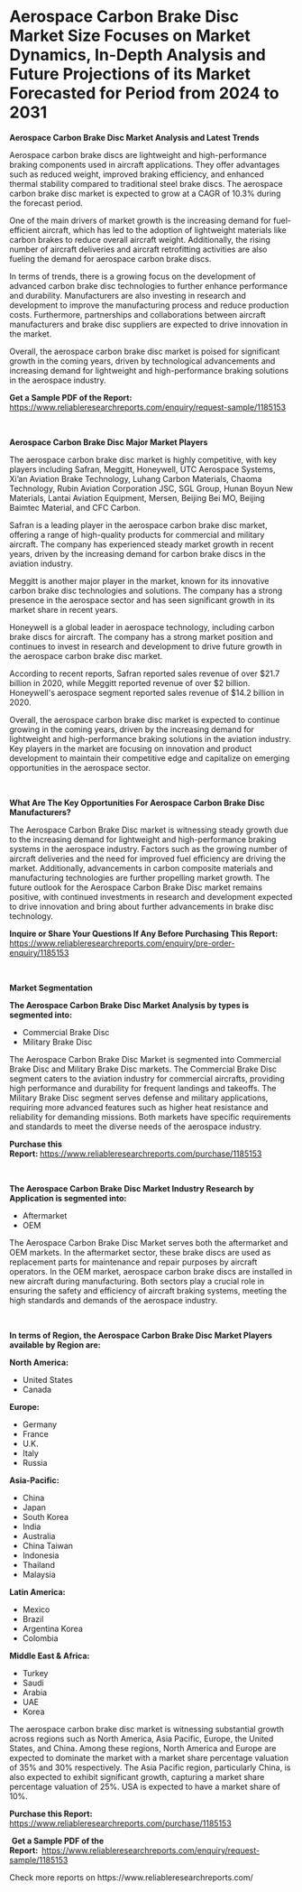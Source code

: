 <p><h1>Aerospace Carbon Brake Disc Market Size Focuses on Market Dynamics, In-Depth Analysis and Future Projections of its Market Forecasted for Period from 2024 to 2031</h1></p><p><strong>Aerospace Carbon Brake Disc Market Analysis and Latest Trends</strong></p>
<p><p>Aerospace carbon brake discs are lightweight and high-performance braking components used in aircraft applications. They offer advantages such as reduced weight, improved braking efficiency, and enhanced thermal stability compared to traditional steel brake discs. The aerospace carbon brake disc market is expected to grow at a CAGR of 10.3% during the forecast period.</p><p>One of the main drivers of market growth is the increasing demand for fuel-efficient aircraft, which has led to the adoption of lightweight materials like carbon brakes to reduce overall aircraft weight. Additionally, the rising number of aircraft deliveries and aircraft retrofitting activities are also fueling the demand for aerospace carbon brake discs.</p><p>In terms of trends, there is a growing focus on the development of advanced carbon brake disc technologies to further enhance performance and durability. Manufacturers are also investing in research and development to improve the manufacturing process and reduce production costs. Furthermore, partnerships and collaborations between aircraft manufacturers and brake disc suppliers are expected to drive innovation in the market.</p><p>Overall, the aerospace carbon brake disc market is poised for significant growth in the coming years, driven by technological advancements and increasing demand for lightweight and high-performance braking solutions in the aerospace industry.</p></p>
<p><strong>Get a Sample PDF of the Report:&nbsp;</strong> <a href="https://www.reliableresearchreports.com/enquiry/request-sample/1185153">https://www.reliableresearchreports.com/enquiry/request-sample/1185153</a></p>
<p>&nbsp;</p>
<p><strong>Aerospace Carbon Brake Disc Major Market Players</strong></p>
<p><p>The aerospace carbon brake disc market is highly competitive, with key players including Safran, Meggitt, Honeywell, UTC Aerospace Systems, Xi’an Aviation Brake Technology, Luhang Carbon Materials, Chaoma Technology, Rubin Aviation Corporation JSC, SGL Group, Hunan Boyun New Materials, Lantai Aviation Equipment, Mersen, Beijing Bei MO, Beijing Baimtec Material, and CFC Carbon.</p><p>Safran is a leading player in the aerospace carbon brake disc market, offering a range of high-quality products for commercial and military aircraft. The company has experienced steady market growth in recent years, driven by the increasing demand for carbon brake discs in the aviation industry.</p><p>Meggitt is another major player in the market, known for its innovative carbon brake disc technologies and solutions. The company has a strong presence in the aerospace sector and has seen significant growth in its market share in recent years.</p><p>Honeywell is a global leader in aerospace technology, including carbon brake discs for aircraft. The company has a strong market position and continues to invest in research and development to drive future growth in the aerospace carbon brake disc market.</p><p>According to recent reports, Safran reported sales revenue of over $21.7 billion in 2020, while Meggitt reported revenue of over $2 billion. Honeywell's aerospace segment reported sales revenue of $14.2 billion in 2020.</p><p>Overall, the aerospace carbon brake disc market is expected to continue growing in the coming years, driven by the increasing demand for lightweight and high-performance braking solutions in the aviation industry. Key players in the market are focusing on innovation and product development to maintain their competitive edge and capitalize on emerging opportunities in the aerospace sector.</p></p>
<p>&nbsp;</p>
<p><strong>What Are The Key Opportunities For Aerospace Carbon Brake Disc Manufacturers?</strong></p>
<p><p>The Aerospace Carbon Brake Disc market is witnessing steady growth due to the increasing demand for lightweight and high-performance braking systems in the aerospace industry. Factors such as the growing number of aircraft deliveries and the need for improved fuel efficiency are driving the market. Additionally, advancements in carbon composite materials and manufacturing technologies are further propelling market growth. The future outlook for the Aerospace Carbon Brake Disc market remains positive, with continued investments in research and development expected to drive innovation and bring about further advancements in brake disc technology.</p></p>
<p><strong>Inquire or Share Your Questions If Any Before Purchasing This Report:</strong> <a href="https://www.reliableresearchreports.com/enquiry/pre-order-enquiry/1185153">https://www.reliableresearchreports.com/enquiry/pre-order-enquiry/1185153</a></p>
<p>&nbsp;</p>
<p><strong>Market Segmentation</strong></p>
<p><strong>The Aerospace Carbon Brake Disc Market Analysis by types is segmented into:</strong></p>
<p><ul><li>Commercial Brake Disc</li><li>Military Brake Disc</li></ul></p>
<p><p>The Aerospace Carbon Brake Disc Market is segmented into Commercial Brake Disc and Military Brake Disc markets. The Commercial Brake Disc segment caters to the aviation industry for commercial aircrafts, providing high performance and durability for frequent landings and takeoffs. The Military Brake Disc segment serves defense and military applications, requiring more advanced features such as higher heat resistance and reliability for demanding missions. Both markets have specific requirements and standards to meet the diverse needs of the aerospace industry.</p></p>
<p><strong>Purchase this Report:&nbsp;</strong><a href="https://www.reliableresearchreports.com/purchase/1185153">https://www.reliableresearchreports.com/purchase/1185153</a></p>
<p>&nbsp;</p>
<p><strong>The Aerospace Carbon Brake Disc Market Industry Research by Application is segmented into:</strong></p>
<p><ul><li>Aftermarket</li><li>OEM</li></ul></p>
<p><p>The Aerospace Carbon Brake Disc Market serves both the aftermarket and OEM markets. In the aftermarket sector, these brake discs are used as replacement parts for maintenance and repair purposes by aircraft operators. In the OEM market, aerospace carbon brake discs are installed in new aircraft during manufacturing. Both sectors play a crucial role in ensuring the safety and efficiency of aircraft braking systems, meeting the high standards and demands of the aerospace industry.</p></p>
<p>&nbsp;</p>
<p><strong>In terms of Region, the Aerospace Carbon Brake Disc Market Players available by Region are:</strong></p>
<p>
    <p> <strong> North America: </strong>
        <ul>
            <li>United States</li>
            <li>Canada</li>
        </ul>
        </p> 
    <p> <strong> Europe: </strong>
        <ul>
            <li>Germany</li>
            <li>France</li>
            <li>U.K.</li>
            <li>Italy</li>
            <li>Russia</li>
        </ul>
        </p> 
    <p> <strong> Asia-Pacific: </strong>
        <ul>
            <li>China</li>
            <li>Japan</li>
            <li>South Korea</li>
            <li>India</li>
            <li>Australia</li>
            <li>China Taiwan</li>
            <li>Indonesia</li>
            <li>Thailand</li>
            <li>Malaysia</li>
        </ul>
        </p> 
    <p> <strong> Latin America: </strong>
        <ul>
            <li>Mexico</li>
            <li>Brazil</li>
            <li>Argentina Korea</li>
            <li>Colombia</li>
        </ul>
        </p> 
    <p> <strong> Middle East & Africa: </strong>
        <ul>
            <li>Turkey</li>
            <li>Saudi</li>
            <li>Arabia</li>
            <li>UAE</li>
            <li>Korea</li>
        </ul>
    </p>
    </p>
<p><p>The aerospace carbon brake disc market is witnessing substantial growth across regions such as North America, Asia Pacific, Europe, the United States, and China. Among these regions, North America and Europe are expected to dominate the market with a market share percentage valuation of 35% and 30% respectively. The Asia Pacific region, particularly China, is also expected to exhibit significant growth, capturing a market share percentage valuation of 25%. USA is expected to have a market share of 10%.</p></p>
<p><strong>Purchase this Report: </strong><a href="https://www.reliableresearchreports.com/purchase/1185153">https://www.reliableresearchreports.com/purchase/1185153</a></p>
<p>&nbsp;<strong>Get a Sample PDF of the Report:&nbsp;&nbsp;</strong><a href="https://www.reliableresearchreports.com/enquiry/request-sample/1185153">https://www.reliableresearchreports.com/enquiry/request-sample/1185153</a></p>
<p><strong></strong></p>
<p>Check more reports on https://www.reliableresearchreports.com/</p>